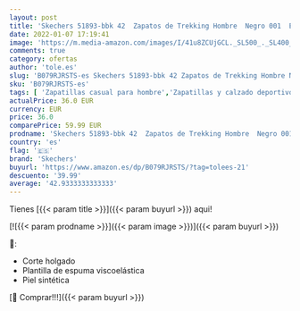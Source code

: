 ```yaml
---
layout: post
title: 'Skechers 51893-bbk 42  Zapatos de Trekking Hombre  Negro 001  EU'
date: 2022-01-07 17:19:41
image: 'https://m.media-amazon.com/images/I/41u8ZCUjGCL._SL500_._SL400_.jpg'
comments: true
category: ofertas
author: 'tole.es'
slug: 'B079RJRSTS-es Skechers 51893-bbk 42 Zapatos de Trekking Hombre Negro 001 EU'
sku: 'B079RJRSTS-es'
tags: [ 'Zapatillas casual para hombre','Zapatillas y calzado deportivo para hombre','Zapatos','Zapatos para hombre','Zapatos y complementos','skechers','zapatos', ]
actualPrice: 36.0 EUR
currency: EUR
price: 36.0
comparePrice: 59.99 EUR
prodname: 'Skechers 51893-bbk 42  Zapatos de Trekking Hombre  Negro 001  EU'
country: 'es'
flag: '🇪🇸'
brand: 'Skechers'
buyurl: 'https://www.amazon.es/dp/B079RJRSTS/?tag=tolees-21'
descuento: '39.99'
average: '42.9333333333333'
---
```


Tienes [{{< param title >}}]({{< param buyurl >}}) aqui!

[![{{< param prodname >}}]({{< param image >}})]({{< param buyurl >}})

🔎:

- Corte holgado
- Plantilla de espuma viscoelástica
- Piel sintética

[🛒 Comprar!!!]({{< param buyurl >}})
